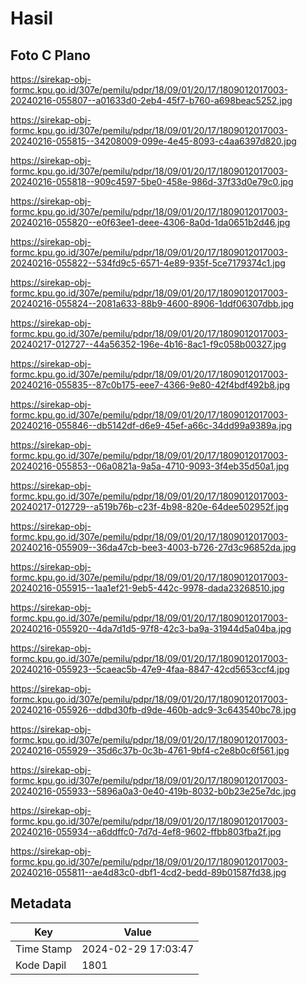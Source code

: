 # Hasil

## Foto C Plano

https://sirekap-obj-formc.kpu.go.id/307e/pemilu/pdpr/18/09/01/20/17/1809012017003-20240216-055807--a01633d0-2eb4-45f7-b760-a698beac5252.jpg

https://sirekap-obj-formc.kpu.go.id/307e/pemilu/pdpr/18/09/01/20/17/1809012017003-20240216-055815--34208009-099e-4e45-8093-c4aa6397d820.jpg

https://sirekap-obj-formc.kpu.go.id/307e/pemilu/pdpr/18/09/01/20/17/1809012017003-20240216-055818--909c4597-5be0-458e-986d-37f33d0e79c0.jpg

https://sirekap-obj-formc.kpu.go.id/307e/pemilu/pdpr/18/09/01/20/17/1809012017003-20240216-055820--e0f63ee1-deee-4306-8a0d-1da0651b2d46.jpg

https://sirekap-obj-formc.kpu.go.id/307e/pemilu/pdpr/18/09/01/20/17/1809012017003-20240216-055822--534fd9c5-6571-4e89-935f-5ce7179374c1.jpg

https://sirekap-obj-formc.kpu.go.id/307e/pemilu/pdpr/18/09/01/20/17/1809012017003-20240216-055824--2081a633-88b9-4600-8906-1ddf06307dbb.jpg

https://sirekap-obj-formc.kpu.go.id/307e/pemilu/pdpr/18/09/01/20/17/1809012017003-20240217-012727--44a56352-196e-4b16-8ac1-f9c058b00327.jpg

https://sirekap-obj-formc.kpu.go.id/307e/pemilu/pdpr/18/09/01/20/17/1809012017003-20240216-055835--87c0b175-eee7-4366-9e80-42f4bdf492b8.jpg

https://sirekap-obj-formc.kpu.go.id/307e/pemilu/pdpr/18/09/01/20/17/1809012017003-20240216-055846--db5142df-d6e9-45ef-a66c-34dd99a9389a.jpg

https://sirekap-obj-formc.kpu.go.id/307e/pemilu/pdpr/18/09/01/20/17/1809012017003-20240216-055853--06a0821a-9a5a-4710-9093-3f4eb35d50a1.jpg

https://sirekap-obj-formc.kpu.go.id/307e/pemilu/pdpr/18/09/01/20/17/1809012017003-20240217-012729--a519b76b-c23f-4b98-820e-64dee502952f.jpg

https://sirekap-obj-formc.kpu.go.id/307e/pemilu/pdpr/18/09/01/20/17/1809012017003-20240216-055909--36da47cb-bee3-4003-b726-27d3c96852da.jpg

https://sirekap-obj-formc.kpu.go.id/307e/pemilu/pdpr/18/09/01/20/17/1809012017003-20240216-055915--1aa1ef21-9eb5-442c-9978-dada23268510.jpg

https://sirekap-obj-formc.kpu.go.id/307e/pemilu/pdpr/18/09/01/20/17/1809012017003-20240216-055920--4da7d1d5-97f8-42c3-ba9a-31944d5a04ba.jpg

https://sirekap-obj-formc.kpu.go.id/307e/pemilu/pdpr/18/09/01/20/17/1809012017003-20240216-055923--5caeac5b-47e9-4faa-8847-42cd5653ccf4.jpg

https://sirekap-obj-formc.kpu.go.id/307e/pemilu/pdpr/18/09/01/20/17/1809012017003-20240216-055926--ddbd30fb-d9de-460b-adc9-3c643540bc78.jpg

https://sirekap-obj-formc.kpu.go.id/307e/pemilu/pdpr/18/09/01/20/17/1809012017003-20240216-055929--35d6c37b-0c3b-4761-9bf4-c2e8b0c6f561.jpg

https://sirekap-obj-formc.kpu.go.id/307e/pemilu/pdpr/18/09/01/20/17/1809012017003-20240216-055933--5896a0a3-0e40-419b-8032-b0b23e25e7dc.jpg

https://sirekap-obj-formc.kpu.go.id/307e/pemilu/pdpr/18/09/01/20/17/1809012017003-20240216-055934--a6ddffc0-7d7d-4ef8-9602-ffbb803fba2f.jpg

https://sirekap-obj-formc.kpu.go.id/307e/pemilu/pdpr/18/09/01/20/17/1809012017003-20240216-055811--ae4d83c0-dbf1-4cd2-bedd-89b01587fd38.jpg


## Metadata

| Key        | Value               |
| ---------- | ------------------- |
| Time Stamp | 2024-02-29 17:03:47 |
| Kode Dapil | 1801                |



